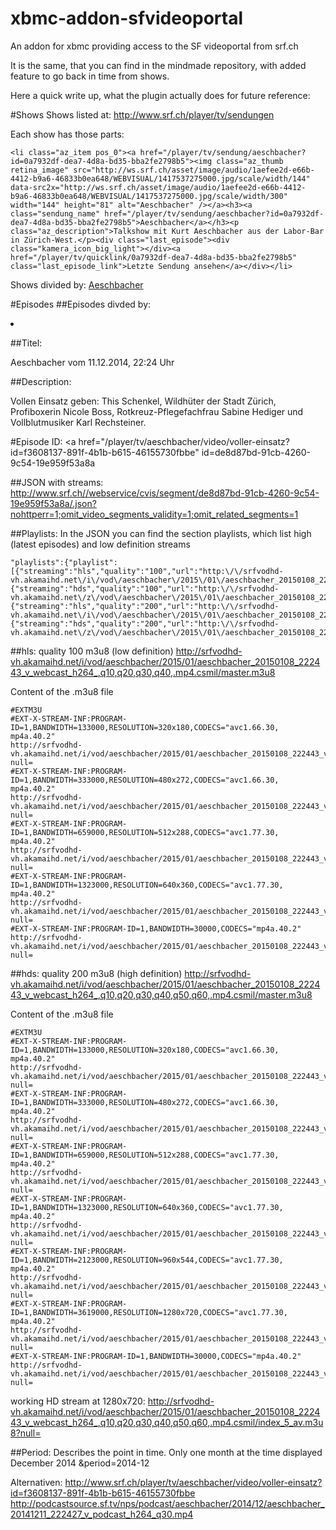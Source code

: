# xbmc-addon-sfvideoportal
An addon for xbmc providing access to the SF videoportal from srf.ch

It is the same, that you can find in the mindmade repository, with added feature to go back in time from shows.

Here a quick write up, what the plugin actually does for future reference:

#Shows
Shows listed at: 
http://www.srf.ch/player/tv/sendungen

Each show has those parts:
~~~~~~~~~~~~~~~~~~~~~~~~~~~~~~~~~
<li class="az_item pos_0"><a href="/player/tv/sendung/aeschbacher?id=0a7932df-dea7-4d8a-bd35-bba2fe2798b5"><img class="az_thumb retina_image" src="http://ws.srf.ch/asset/image/audio/1aefee2d-e66b-4412-b9a6-46833b0ea648/WEBVISUAL/1417537275000.jpg/scale/width/144" data-src2x="http://ws.srf.ch/asset/image/audio/1aefee2d-e66b-4412-b9a6-46833b0ea648/WEBVISUAL/1417537275000.jpg/scale/width/300" width="144" height="81" alt="Aeschbacher" /></a><h3><a class="sendung_name" href="/player/tv/sendung/aeschbacher?id=0a7932df-dea7-4d8a-bd35-bba2fe2798b5">Aeschbacher</a></h3><p class="az_description">Talkshow mit Kurt Aeschbacher aus der Labor-Bar in Zürich-West.</p><div class="last_episode"><div class="kamera_icon_big_light"></div><a href="/player/tv/quicklink/0a7932df-dea7-4d8a-bd35-bba2fe2798b5" class="last_episode_link">Letzte Sendung ansehen</a></div></li>
~~~~~~~~~~~~~~~~~~~~~~~~~~~~~~~~~

Shows divided by:
 <a class="sendung_name" href="/player/tv/sendung/aeschbacher?id=0a7932df-dea7-4d8a-bd35-bba2fe2798b5">Aeschbacher</a>


#Episodes
##Episodes divded by:
<li class="sendung_item">

##Titel:
<div class="title_date">Aeschbacher vom 11.12.2014, 22:24 Uhr</div>

##Description:
<div class="description">Vollen Einsatz geben: This Schenkel, Wildhüter der Stadt Zürich, Profiboxerin Nicole Boss, Rotkreuz-Pflegefachfrau Sabine Hediger und Vollblutmusiker Karl Rechsteiner. </div>

#Episode ID:
<a href="/player/tv/aeschbacher/video/voller-einsatz?id=f3608137-891f-4b1b-b615-46155730fbbe"
id=de8d87bd-91cb-4260-9c54-19e959f53a8a

##JSON with streams:
http://www.srf.ch//webservice/cvis/segment/de8d87bd-91cb-4260-9c54-19e959f53a8a/.json?nohttperr=1;omit_video_segments_validity=1;omit_related_segments=1

##Playlists:
In the JSON you can find the section playlists, which list high (latest episodes) and low definition streams
~~~~~~~~~~~~~~~~~~~~~~~~~~~~~~~~~
"playlists":{"playlist":[{"streaming":"hls","quality":"100","url":"http:\/\/srfvodhd-vh.akamaihd.net\/i\/vod\/aeschbacher\/2015\/01\/aeschbacher_20150108_222443_v_webcast_h264_,q10,q20,q30,q40,.mp4.csmil\/master.m3u8"},{"streaming":"hds","quality":"100","url":"http:\/\/srfvodhd-vh.akamaihd.net\/z\/vod\/aeschbacher\/2015\/01\/aeschbacher_20150108_222443_v_webcast_h264_,q10,q20,q30,q40,.mp4.csmil\/manifest.f4m"},{"streaming":"hls","quality":"200","url":"http:\/\/srfvodhd-vh.akamaihd.net\/i\/vod\/aeschbacher\/2015\/01\/aeschbacher_20150108_222443_v_webcast_h264_,q10,q20,q30,q40,q50,q60,.mp4.csmil\/master.m3u8"},{"streaming":"hds","quality":"200","url":"http:\/\/srfvodhd-vh.akamaihd.net\/z\/vod\/aeschbacher\/2015\/01\/aeschbacher_20150108_222443_v_webcast_h264_,q10,q20,q30,q40,q50,q60,.mp4.csmil\/manifest.f4m"}]}
~~~~~~~~~~~~~~~~~~~~~~~~~~~~~~~~~


##hls: quality 100 m3u8 (low definition)
http://srfvodhd-vh.akamaihd.net/i/vod/aeschbacher/2015/01/aeschbacher_20150108_222443_v_webcast_h264_,q10,q20,q30,q40,.mp4.csmil/master.m3u8

Content of the .m3u8 file
~~~~~~~~~~~~~~~~~~~~~~~~~~~~~~~~~
#EXTM3U
#EXT-X-STREAM-INF:PROGRAM-ID=1,BANDWIDTH=133000,RESOLUTION=320x180,CODECS="avc1.66.30, mp4a.40.2"
http://srfvodhd-vh.akamaihd.net/i/vod/aeschbacher/2015/01/aeschbacher_20150108_222443_v_webcast_h264_,q10,q20,q30,q40,.mp4.csmil/index_0_av.m3u8?null=
#EXT-X-STREAM-INF:PROGRAM-ID=1,BANDWIDTH=333000,RESOLUTION=480x272,CODECS="avc1.66.30, mp4a.40.2"
http://srfvodhd-vh.akamaihd.net/i/vod/aeschbacher/2015/01/aeschbacher_20150108_222443_v_webcast_h264_,q10,q20,q30,q40,.mp4.csmil/index_1_av.m3u8?null=
#EXT-X-STREAM-INF:PROGRAM-ID=1,BANDWIDTH=659000,RESOLUTION=512x288,CODECS="avc1.77.30, mp4a.40.2"
http://srfvodhd-vh.akamaihd.net/i/vod/aeschbacher/2015/01/aeschbacher_20150108_222443_v_webcast_h264_,q10,q20,q30,q40,.mp4.csmil/index_2_av.m3u8?null=
#EXT-X-STREAM-INF:PROGRAM-ID=1,BANDWIDTH=1323000,RESOLUTION=640x360,CODECS="avc1.77.30, mp4a.40.2"
http://srfvodhd-vh.akamaihd.net/i/vod/aeschbacher/2015/01/aeschbacher_20150108_222443_v_webcast_h264_,q10,q20,q30,q40,.mp4.csmil/index_3_av.m3u8?null=
#EXT-X-STREAM-INF:PROGRAM-ID=1,BANDWIDTH=30000,CODECS="mp4a.40.2"
http://srfvodhd-vh.akamaihd.net/i/vod/aeschbacher/2015/01/aeschbacher_20150108_222443_v_webcast_h264_,q10,q20,q30,q40,.mp4.csmil/index_0_a.m3u8?null=

~~~~~~~~~~~~~~~~~~~~~~~~~~~~~~~~~


##hds: quality 200 m3u8 (high definition)
http://srfvodhd-vh.akamaihd.net/i/vod/aeschbacher/2015/01/aeschbacher_20150108_222443_v_webcast_h264_,q10,q20,q30,q40,q50,q60,.mp4.csmil/master.m3u8

Content of the .m3u8 file
~~~~~~~~~~~~~~~~~~~~~~~~~~~~~~~~~
#EXTM3U
#EXT-X-STREAM-INF:PROGRAM-ID=1,BANDWIDTH=133000,RESOLUTION=320x180,CODECS="avc1.66.30, mp4a.40.2"
http://srfvodhd-vh.akamaihd.net/i/vod/aeschbacher/2015/01/aeschbacher_20150108_222443_v_webcast_h264_,q10,q20,q30,q40,q50,q60,.mp4.csmil/index_0_av.m3u8?null=
#EXT-X-STREAM-INF:PROGRAM-ID=1,BANDWIDTH=333000,RESOLUTION=480x272,CODECS="avc1.66.30, mp4a.40.2"
http://srfvodhd-vh.akamaihd.net/i/vod/aeschbacher/2015/01/aeschbacher_20150108_222443_v_webcast_h264_,q10,q20,q30,q40,q50,q60,.mp4.csmil/index_1_av.m3u8?null=
#EXT-X-STREAM-INF:PROGRAM-ID=1,BANDWIDTH=659000,RESOLUTION=512x288,CODECS="avc1.77.30, mp4a.40.2"
http://srfvodhd-vh.akamaihd.net/i/vod/aeschbacher/2015/01/aeschbacher_20150108_222443_v_webcast_h264_,q10,q20,q30,q40,q50,q60,.mp4.csmil/index_2_av.m3u8?null=
#EXT-X-STREAM-INF:PROGRAM-ID=1,BANDWIDTH=1323000,RESOLUTION=640x360,CODECS="avc1.77.30, mp4a.40.2"
http://srfvodhd-vh.akamaihd.net/i/vod/aeschbacher/2015/01/aeschbacher_20150108_222443_v_webcast_h264_,q10,q20,q30,q40,q50,q60,.mp4.csmil/index_3_av.m3u8?null=
#EXT-X-STREAM-INF:PROGRAM-ID=1,BANDWIDTH=2123000,RESOLUTION=960x544,CODECS="avc1.77.30, mp4a.40.2"
http://srfvodhd-vh.akamaihd.net/i/vod/aeschbacher/2015/01/aeschbacher_20150108_222443_v_webcast_h264_,q10,q20,q30,q40,q50,q60,.mp4.csmil/index_4_av.m3u8?null=
#EXT-X-STREAM-INF:PROGRAM-ID=1,BANDWIDTH=3619000,RESOLUTION=1280x720,CODECS="avc1.77.30, mp4a.40.2"
http://srfvodhd-vh.akamaihd.net/i/vod/aeschbacher/2015/01/aeschbacher_20150108_222443_v_webcast_h264_,q10,q20,q30,q40,q50,q60,.mp4.csmil/index_5_av.m3u8?null=
#EXT-X-STREAM-INF:PROGRAM-ID=1,BANDWIDTH=30000,CODECS="mp4a.40.2"
http://srfvodhd-vh.akamaihd.net/i/vod/aeschbacher/2015/01/aeschbacher_20150108_222443_v_webcast_h264_,q10,q20,q30,q40,q50,q60,.mp4.csmil/index_0_a.m3u8?null=

~~~~~~~~~~~~~~~~~~~~~~~~~~~~~~~~~


working HD stream at 1280x720: http://srfvodhd-vh.akamaihd.net/i/vod/aeschbacher/2015/01/aeschbacher_20150108_222443_v_webcast_h264_,q10,q20,q30,q40,q50,q60,.mp4.csmil/index_5_av.m3u8?null=

##Period:
Describes the point in time. Only one month at the time displayed
December 2014
&period=2014-12







Alternativen:
http://www.srf.ch/player/tv/aeschbacher/video/voller-einsatz?id=f3608137-891f-4b1b-b615-46155730fbbe
http://podcastsource.sf.tv/nps/podcast/aeschbacher/2014/12/aeschbacher_20141211_222427_v_podcast_h264_q30.mp4







